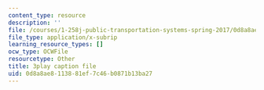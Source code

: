 ```yaml
---
content_type: resource
description: ''
file: /courses/1-258j-public-transportation-systems-spring-2017/0d8a8ae8113881ef7c46b0871b13ba27_dttSgzTJKK4.srt
file_type: application/x-subrip
learning_resource_types: []
ocw_type: OCWFile
resourcetype: Other
title: 3play caption file
uid: 0d8a8ae8-1138-81ef-7c46-b0871b13ba27
---
```

